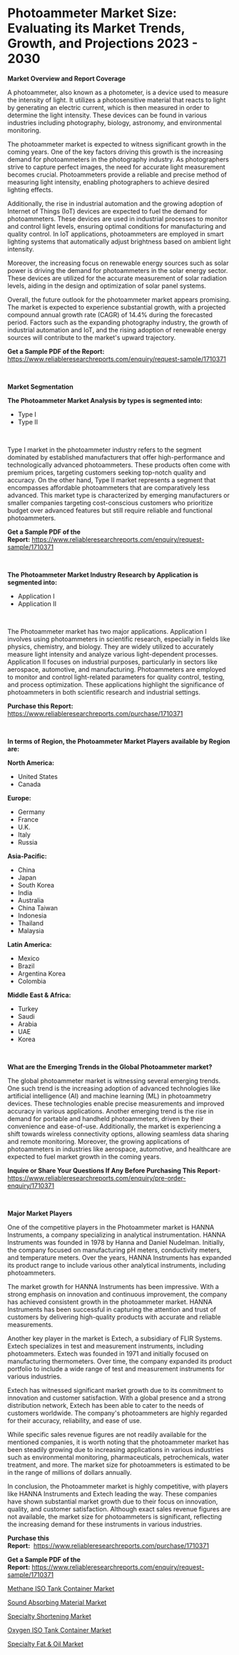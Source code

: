 <p><h1>Photoammeter Market Size: Evaluating its Market Trends, Growth, and Projections 2023 - 2030</h1></p><p><strong>Market Overview and Report Coverage</strong></p>
<p><p>A photoammeter, also known as a photometer, is a device used to measure the intensity of light. It utilizes a photosensitive material that reacts to light by generating an electric current, which is then measured in order to determine the light intensity. These devices can be found in various industries including photography, biology, astronomy, and environmental monitoring.</p><p>The photoammeter market is expected to witness significant growth in the coming years. One of the key factors driving this growth is the increasing demand for photoammeters in the photography industry. As photographers strive to capture perfect images, the need for accurate light measurement becomes crucial. Photoammeters provide a reliable and precise method of measuring light intensity, enabling photographers to achieve desired lighting effects.</p><p>Additionally, the rise in industrial automation and the growing adoption of Internet of Things (IoT) devices are expected to fuel the demand for photoammeters. These devices are used in industrial processes to monitor and control light levels, ensuring optimal conditions for manufacturing and quality control. In IoT applications, photoammeters are employed in smart lighting systems that automatically adjust brightness based on ambient light intensity.</p><p>Moreover, the increasing focus on renewable energy sources such as solar power is driving the demand for photoammeters in the solar energy sector. These devices are utilized for the accurate measurement of solar radiation levels, aiding in the design and optimization of solar panel systems.</p><p>Overall, the future outlook for the photoammeter market appears promising. The market is expected to experience substantial growth, with a projected compound annual growth rate (CAGR) of 14.4% during the forecasted period. Factors such as the expanding photography industry, the growth of industrial automation and IoT, and the rising adoption of renewable energy sources will contribute to the market's upward trajectory.</p></p>
<p><strong>Get a Sample PDF of the Report:</strong> <a href="https://www.reliableresearchreports.com/enquiry/request-sample/1710371">https://www.reliableresearchreports.com/enquiry/request-sample/1710371</a></p>
<p>&nbsp;</p>
<p><strong>Market Segmentation</strong></p>
<p><strong>The Photoammeter Market Analysis by types is segmented into:</strong></p>
<p><ul><li>Type I</li><li>Type II</li></ul></p>
<p>&nbsp;</p>
<p><p>Type I market in the photoammeter industry refers to the segment dominated by established manufacturers that offer high-performance and technologically advanced photoammeters. These products often come with premium prices, targeting customers seeking top-notch quality and accuracy. On the other hand, Type II market represents a segment that encompasses affordable photoammeters that are comparatively less advanced. This market type is characterized by emerging manufacturers or smaller companies targeting cost-conscious customers who prioritize budget over advanced features but still require reliable and functional photoammeters.</p></p>
<p><strong>Get a Sample PDF of the Report:</strong>&nbsp;<a href="https://www.reliableresearchreports.com/enquiry/request-sample/1710371">https://www.reliableresearchreports.com/enquiry/request-sample/1710371</a></p>
<p>&nbsp;</p>
<p><strong>The Photoammeter Market Industry Research by Application is segmented into:</strong></p>
<p><ul><li>Application I</li><li>Application II</li></ul></p>
<p>&nbsp;</p>
<p><p>The Photoammeter market has two major applications. Application I involves using photoammeters in scientific research, especially in fields like physics, chemistry, and biology. They are widely utilized to accurately measure light intensity and analyze various light-dependent processes. Application II focuses on industrial purposes, particularly in sectors like aerospace, automotive, and manufacturing. Photoammeters are employed to monitor and control light-related parameters for quality control, testing, and process optimization. These applications highlight the significance of photoammeters in both scientific research and industrial settings.</p></p>
<p><strong>Purchase this Report:</strong>&nbsp; <a href="https://www.reliableresearchreports.com/purchase/1710371">https://www.reliableresearchreports.com/purchase/1710371</a></p>
<p>&nbsp;</p>
<p><strong>In terms of Region, the Photoammeter Market Players available by Region are:</strong></p>
<p>
    <p> <strong> North America: </strong>
        <ul>
            <li>United States</li>
            <li>Canada</li>
        </ul>
        </p> 
    <p> <strong> Europe: </strong>
        <ul>
            <li>Germany</li>
            <li>France</li>
            <li>U.K.</li>
            <li>Italy</li>
            <li>Russia</li>
        </ul>
        </p> 
    <p> <strong> Asia-Pacific: </strong>
        <ul>
            <li>China</li>
            <li>Japan</li>
            <li>South Korea</li>
            <li>India</li>
            <li>Australia</li>
            <li>China Taiwan</li>
            <li>Indonesia</li>
            <li>Thailand</li>
            <li>Malaysia</li>
        </ul>
        </p> 
    <p> <strong> Latin America: </strong>
        <ul>
            <li>Mexico</li>
            <li>Brazil</li>
            <li>Argentina Korea</li>
            <li>Colombia</li>
        </ul>
        </p> 
    <p> <strong> Middle East & Africa: </strong>
        <ul>
            <li>Turkey</li>
            <li>Saudi</li>
            <li>Arabia</li>
            <li>UAE</li>
            <li>Korea</li>
        </ul>
    </p>
    </p>
<p>&nbsp;</p>
<p><strong>What are the Emerging Trends in the Global Photoammeter market?</strong></p>
<p><p>The global photoammeter market is witnessing several emerging trends. One such trend is the increasing adoption of advanced technologies like artificial intelligence (AI) and machine learning (ML) in photoammetry devices. These technologies enable precise measurements and improved accuracy in various applications. Another emerging trend is the rise in demand for portable and handheld photoammeters, driven by their convenience and ease-of-use. Additionally, the market is experiencing a shift towards wireless connectivity options, allowing seamless data sharing and remote monitoring. Moreover, the growing applications of photoammeters in industries like aerospace, automotive, and healthcare are expected to fuel market growth in the coming years.</p></p>
<p><strong>Inquire or Share Your Questions If Any Before Purchasing This Report</strong>- <a href="https://www.reliableresearchreports.com/enquiry/pre-order-enquiry/1710371">https://www.reliableresearchreports.com/enquiry/pre-order-enquiry/1710371</a></p>
<p>&nbsp;</p>
<p><strong>Major Market Players</strong></p>
<p><p>One of the competitive players in the Photoammeter market is HANNA Instruments, a company specializing in analytical instrumentation. HANNA Instruments was founded in 1978 by Hanna and Daniel Nudelman. Initially, the company focused on manufacturing pH meters, conductivity meters, and temperature meters. Over the years, HANNA Instruments has expanded its product range to include various other analytical instruments, including photoammeters.</p><p>The market growth for HANNA Instruments has been impressive. With a strong emphasis on innovation and continuous improvement, the company has achieved consistent growth in the photoammeter market. HANNA Instruments has been successful in capturing the attention and trust of customers by delivering high-quality products with accurate and reliable measurements.</p><p>Another key player in the market is Extech, a subsidiary of FLIR Systems. Extech specializes in test and measurement instruments, including photoammeters. Extech was founded in 1971 and initially focused on manufacturing thermometers. Over time, the company expanded its product portfolio to include a wide range of test and measurement instruments for various industries.</p><p>Extech has witnessed significant market growth due to its commitment to innovation and customer satisfaction. With a global presence and a strong distribution network, Extech has been able to cater to the needs of customers worldwide. The company's photoammeters are highly regarded for their accuracy, reliability, and ease of use.</p><p>While specific sales revenue figures are not readily available for the mentioned companies, it is worth noting that the photoammeter market has been steadily growing due to increasing applications in various industries such as environmental monitoring, pharmaceuticals, petrochemicals, water treatment, and more. The market size for photoammeters is estimated to be in the range of millions of dollars annually.</p><p>In conclusion, the Photoammeter market is highly competitive, with players like HANNA Instruments and Extech leading the way. These companies have shown substantial market growth due to their focus on innovation, quality, and customer satisfaction. Although exact sales revenue figures are not available, the market size for photoammeters is significant, reflecting the increasing demand for these instruments in various industries.</p></p>
<p><strong>Purchase this Report:</strong>&nbsp;&nbsp;<a href="https://www.reliableresearchreports.com/purchase/1710371">https://www.reliableresearchreports.com/purchase/1710371</a></p>
<p></p>
<p><strong>Get a Sample PDF of the Report:</strong>&nbsp;<a href="https://www.reliableresearchreports.com/enquiry/request-sample/1710371">https://www.reliableresearchreports.com/enquiry/request-sample/1710371</a></p>
<p><p><a href="https://github.com/melchekhinf/Market-Research-Report-List-1/blob/main/methane-iso-tank-container-market.md">Methane ISO Tank Container Market</a></p><p><a href="https://www.linkedin.com/pulse/sound-absorbing-material-market-research-report-unlocks-zxuke/">Sound Absorbing Material Market</a></p><p><a href="https://medium.com/@jazminjones30/specialty-shortening-market-research-report-its-history-and-forecast-2023-to-2030-a15ddceb58ec">Specialty Shortening Market</a></p><p><a href="https://github.com/sndrkn/Market-Research-Report-List-1/blob/main/oxygen-iso-tank-container-market.md">Oxygen ISO Tank Container Market</a></p><p><a href="https://medium.com/@terrellconn/specialty-fat-amp-oil-market-exploring-market-share-market-trends-and-future-growth-714128633d1c">Specialty Fat & Oil Market</a></p></p>